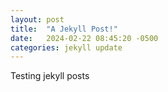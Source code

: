 ```yaml
---
layout: post
title:  "A Jekyll Post!"
date:   2024-02-22 08:45:20 -0500
categories: jekyll update
---
```

Testing jekyll posts